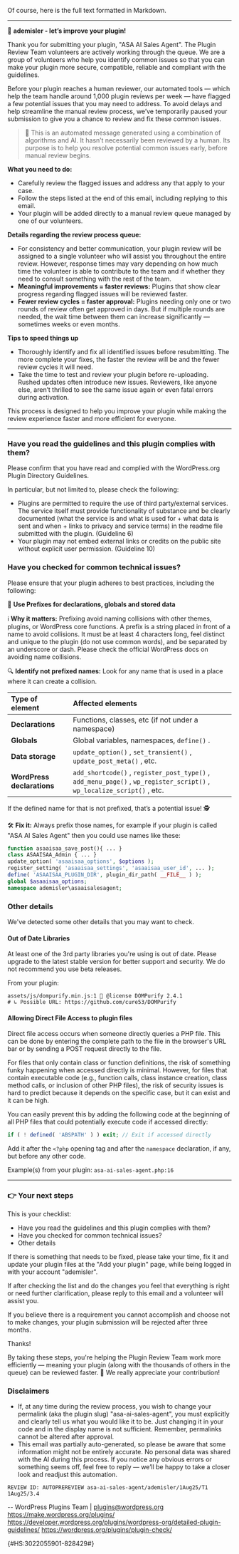 Of course, here is the full text formatted in Markdown.

***

👋 **ademisler - let’s improve your plugin!**

Thank you for submitting your plugin, "ASA AI Sales Agent". The Plugin Review Team volunteers are actively working through the queue. We are a group of volunteers who help you identify common issues so that you can make your plugin more secure, compatible, reliable and compliant with the guidelines.

Before your plugin reaches a human reviewer, our automated tools — which help the team handle around 1,000 plugin reviews per week — have flagged a few potential issues that you may need to address. To avoid delays and help streamline the manual review process, we’ve temporarily paused your submission to give you a chance to review and fix these common issues.

> 🤖 This is an automated message generated using a combination of algorithms and AI. It hasn’t necessarily been reviewed by a human. Its purpose is to help you resolve potential common issues early, before manual review begins.

**What you need to do:**
*   Carefully review the flagged issues and address any that apply to your case.
*   Follow the steps listed at the end of this email, including replying to this email.
*   Your plugin will be added directly to a manual review queue managed by one of our volunteers.

**Details regarding the review process queue:**
*   For consistency and better communication, your plugin review will be assigned to a single volunteer who will assist you throughout the entire review. However, response times may vary depending on how much time the volunteer is able to contribute to the team and if whether they need to consult something with the rest of the team.
*   **Meaningful improvements = faster reviews:** Plugins that show clear progress regarding flagged issues will be reviewed faster.
*   **Fewer review cycles = faster approval:** Plugins needing only one or two rounds of review often get approved in days. But if multiple rounds are needed, the wait time between them can increase significantly — sometimes weeks or even months.

**Tips to speed things up**
*   Thoroughly identify and fix all identified issues before resubmitting. The more complete your fixes, the faster the review will be and the fewer review cycles it will need.
*   Take the time to test and review your plugin before re-uploading. Rushed updates often introduce new issues. Reviewers, like anyone else, aren’t thrilled to see the same issue again or even fatal errors during activation.

This process is designed to help you improve your plugin while making the review experience faster and more efficient for everyone.

***

### Have you read the guidelines and this plugin complies with them?

Please confirm that you have read and complied with the WordPress.org Plugin Directory Guidelines.

In particular, but not limited to, please check the following:
*   Plugins are permitted to require the use of third party/external services. The service itself must provide functionality of substance and be clearly documented (what the service is and what is used for + what data is sent and when + links to privacy and service terms) in the readme file submitted with the plugin. (Guideline 6)
*   Your plugin may not embed external links or credits on the public site without explicit user permission. (Guideline 10)

### Have you checked for common technical issues?

Please ensure that your plugin adheres to best practices, including the following:

🔴 **Use Prefixes for declarations, globals and stored data**

ℹ️ **Why it matters:** Prefixing avoid naming collisions with other themes, plugins, or WordPress core functions.
A prefix is a string placed in front of a name to avoid collisions. It must be at least 4 characters long, feel distinct and unique to the plugin (do not use common words), and be separated by an underscore or dash.
Please check the official WordPress docs on avoiding name collisions.

🔍 **Identify not prefixed names:** Look for any name that is used in a place where it can create a collision.

| Type of element | Affected elements |
| :--- | :--- |
| **Declarations** | Functions, classes, etc (if not under a namespace) |
| **Globals** | Global variables, namespaces, `define()` . |
| **Data storage** | `update_option()` , `set_transient()` , `update_post_meta()` , etc. |
| **WordPress declarations** | `add_shortcode()` , `register_post_type()` , `add_menu_page()` , `wp_register_script()` , `wp_localize_script()` , etc. |

If the defined name for that is not prefixed, that’s a potential issue! 🕵️

🛠 **Fix it:** Always prefix those names, for example if your plugin is called "ASA AI Sales Agent" then you could use names like these:
```php
function asaaisaa_save_post(){ ... }
class ASAAISAA_Admin { ... }
update_option( 'asaaisaa_options', $options );
register_setting( 'asaaisaa_settings', 'asaaisaa_user_id', ... );
define( 'ASAAISAA_PLUGIN_DIR', plugin_dir_path( __FILE__ ) );
global $asaaisaa_options;
namespace ademisler\asaaisalesagent;
```

### Other details

We've detected some other details that you may want to check.

#### Out of Date Libraries

At least one of the 3rd party libraries you're using is out of date. Please upgrade to the latest stable version for better support and security. We do not recommend you use beta releases.

From your plugin:
```
assets/js/dompurify.min.js:1 🔴 @license DOMPurify 2.4.1
# ↳ Possible URL: https://github.com/cure53/DOMPurify
```

#### Allowing Direct File Access to plugin files

Direct file access occurs when someone directly queries a PHP file. This can be done by entering the complete path to the file in the browser's URL bar or by sending a POST request directly to the file.

For files that only contain class or function definitions, the risk of something funky happening when accessed directly is minimal. However, for files that contain executable code (e.g., function calls, class instance creation, class method calls, or inclusion of other PHP files), the risk of security issues is hard to predict because it depends on the specific case, but it can exist and it can be high.

You can easily prevent this by adding the following code at the beginning of all PHP files that could potentially execute code if accessed directly:
```php
if ( ! defined( 'ABSPATH' ) ) exit; // Exit if accessed directly
```
Add it after the `<?php` opening tag and after the `namespace` declaration, if any, but before any other code.

Example(s) from your plugin:
`asa-ai-sales-agent.php:16`

***

### 👉 Your next steps

This is your checklist:
*   Have you read the guidelines and this plugin complies with them?
*   Have you checked for common technical issues?
*   Other details

If there is something that needs to be fixed, please take your time, fix it and update your plugin files at the "Add your plugin" page, while being logged in with your account "ademisler".

If after checking the list and do the changes you feel that everything is right or need further clarification, please reply to this email and a volunteer will assist you.

If you believe there is a requirement you cannot accomplish and choose not to make changes, your plugin submission will be rejected after three months.

Thanks!

By taking these steps, you're helping the Plugin Review Team work more efficiently — meaning your plugin (along with the thousands of others in the queue) can be reviewed faster. 🚀 We really appreciate your contribution!

### Disclaimers

*   If, at any time during the review process, you wish to change your permalink (aka the plugin slug) "asa-ai-sales-agent", you must explicitly and clearly tell us what you would like it to be. Just changing it in your code and in the display name is not sufficient. Remember, permalinks cannot be altered after approval.
*   This email was partially auto-generated, so please be aware that some information might not be entirely accurate. No personal data was shared with the AI during this process. If you notice any obvious errors or something seems off, feel free to reply — we’ll be happy to take a closer look and readjust this automation.

```
REVIEW ID: AUTOPREREVIEW asa-ai-sales-agent/ademisler/1Aug25/T1 1Aug25/3.4
```

--
WordPress Plugins Team | plugins@wordpress.org
https://make.wordpress.org/plugins/
https://developer.wordpress.org/plugins/wordpress-org/detailed-plugin-guidelines/
https://wordpress.org/plugins/plugin-check/

{#HS:3022055901-828429#}
